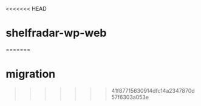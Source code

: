 <<<<<<< HEAD
# shelfradar-wp-web
=======
# migration
>>>>>>> 41f87715630914dfc14a2347870d57f6303a053e
